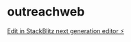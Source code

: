 # outreachweb

[Edit in StackBlitz next generation editor ⚡️](https://stackblitz.com/~/github.com/aalenciaaaxaisol/outreachweb)